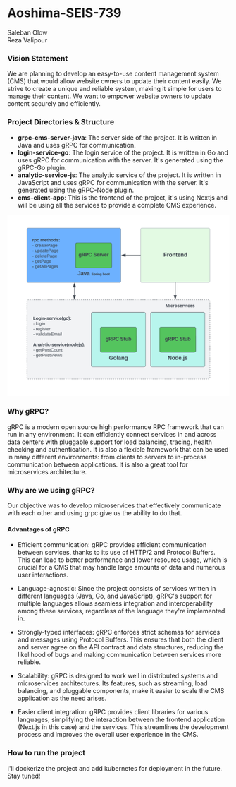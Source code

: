 # Aoshima-SEIS-739
Saleban Olow <br>
Reza Valipour

### Vision Statement

We are planning to develop an easy-to-use content management system (CMS) that would allow website owners to update their content easily. We strive to create a unique and reliable system, making it simple for users to manage their content. We want to empower website owners to update content securely and efficiently. 


### Project Directories & Structure
- <strong>grpc-cms-server-java</strong>: The server side of the project. It is written in Java and uses gRPC for communication.
- <strong>login-service-go</strong>: The login service of the project. It is written in Go and uses gRPC for communication with the server. It's generated using the gRPC-Go plugin.
- <strong>analytic-service-js</strong>: The analytic service of the project. It is written in JavaScript and uses gRPC for communication with the server. It's generated using the gRPC-Node plugin.
- <strong>cms-client-app</strong>: This is the frontend of the project, it's using Nextjs and will be using all the services to provide a complete CMS experience.

![Image description](./images/custom.png)


### Why gRPC?
gRPC is a modern open source high performance RPC framework that can run in any environment. It can efficiently connect services in and across data centers with pluggable support for load balancing, tracing, health checking and authentication. It is also a flexible framework that can be used in many different environments: from clients to servers to in-process communication between applications. It is also a great tool for microservices architecture.


### Why are we using gRPC?
Our objective was to develop microservices that effectively communicate with each other and using grpc give us the ability to do that. 

#### Advantages of gRPC
- Efficient communication: gRPC provides efficient communication between services, thanks to its use of HTTP/2 and Protocol Buffers. This can lead to better performance and lower resource usage, which is crucial for a CMS that may handle large amounts of data and numerous user interactions.

- Language-agnostic: Since the project consists of services written in different languages (Java, Go, and JavaScript), gRPC's support for multiple languages allows seamless integration and interoperability among these services, regardless of the language they're implemented in.

- Strongly-typed interfaces: gRPC enforces strict schemas for services and messages using Protocol Buffers. This ensures that both the client and server agree on the API contract and data structures, reducing the likelihood of bugs and making communication between services more reliable.

- Scalability: gRPC is designed to work well in distributed systems and microservices architectures. Its features, such as streaming, load balancing, and pluggable components, make it easier to scale the CMS application as the need arises.

- Easier client integration: gRPC provides client libraries for various languages, simplifying the interaction between the frontend application (Next.js in this case) and the services. This streamlines the development process and improves the overall user experience in the CMS.


### How to run the project

I'll dockerize the project and add kubernetes for deployment in the future. Stay tuned!
